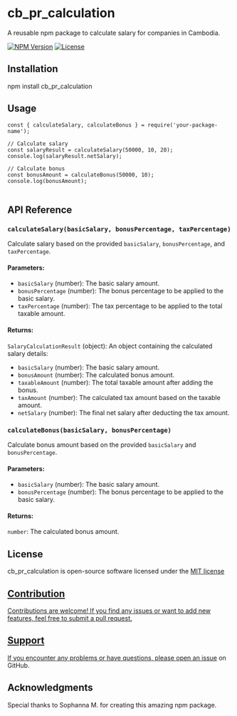 # cb_pr_calculation

A reusable npm package to calculate salary for companies in Cambodia.

[![NPM Version](https://img.shields.io/npm/v/cb_pr_calculation.svg)](https://www.npmjs.com/package/cb_pr_calculation)
[![License](https://img.shields.io/npm/l/cb_pr_calculation.svg)](https://github.com/your-username/cb_pr_calculation/blob/main/LICENSE)

## Installation

npm install cb_pr_calculation

<h2>Usage</h2>

<pre>
<code>const { calculateSalary, calculateBonus } = require('your-package-name');

// Calculate salary
const salaryResult = calculateSalary(50000, 10, 20);
console.log(salaryResult.netSalary);

// Calculate bonus
const bonusAmount = calculateBonus(50000, 10);
console.log(bonusAmount);
</code>
</pre>

<h2>API Reference</h2>

<h3><code>calculateSalary(basicSalary, bonusPercentage, taxPercentage)</code></h3>

<p>
  Calculate salary based on the provided <code>basicSalary</code>, <code>bonusPercentage</code>, and <code>taxPercentage</code>.
</p>

<h4>Parameters:</h4>

<ul>
  <li><code>basicSalary</code> (number): The basic salary amount.</li>
  <li><code>bonusPercentage</code> (number): The bonus percentage to be applied to the basic salary.</li>
  <li><code>taxPercentage</code> (number): The tax percentage to be applied to the total taxable amount.</li>
</ul>

<h4>Returns:</h4>

<p>
  <code>SalaryCalculationResult</code> (object): An object containing the calculated salary details:
</p>

<ul>
  <li><code>basicSalary</code> (number): The basic salary amount.</li>
  <li><code>bonusAmount</code> (number): The calculated bonus amount.</li>
  <li><code>taxableAmount</code> (number): The total taxable amount after adding the bonus.</li>
  <li><code>taxAmount</code> (number): The calculated tax amount based on the taxable amount.</li>
  <li><code>netSalary</code> (number): The final net salary after deducting the tax amount.</li>
</ul>

<h3><code>calculateBonus(basicSalary, bonusPercentage)</code></h3>

<p>
  Calculate bonus amount based on the provided <code>basicSalary</code> and <code>bonusPercentage</code>.
</p>

<h4>Parameters:</h4>

<ul>
  <li><code>basicSalary</code> (number): The basic salary amount.</li>
  <li><code>bonusPercentage</code> (number): The bonus percentage to be applied to the basic salary.</li>
</ul>

<h4>Returns:</h4>

<p>
  <code>number</code>: The calculated bonus amount.
</p>

<h2>License</h2>

<p>cb_pr_calculation is open-source software licensed under the <a href="https://github.com/your-username/your-package-name/blob/main/LICENSE">MIT license</a</p>

<h2>Contribution</h2>

<p>Contributions are welcome! If you find any issues or want to add new features, feel free to submit a pull request.</p>

<h2>Support</h2>

<p>If you encounter any problems or have questions, please <a href="https://github.com/your-username/your-package-name/issues">open an issue</a> on GitHub.</p>

<h2>Acknowledgments</h2>

<p>Special thanks to Sophanna M. for creating this amazing npm package.</p>